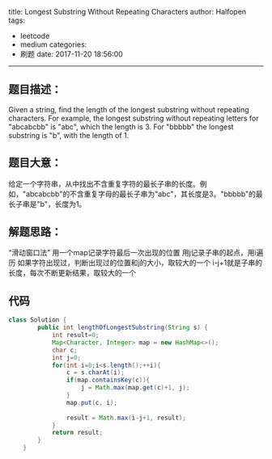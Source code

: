 title: Longest Substring Without Repeating Characters
author: Halfopen
tags:
  - leetcode
  - medium
categories:
  - 刷题
date: 2017-11-20 18:56:00
---
## 题目描述：
Given a string, find the length of the longest substring without repeating characters. For example, the longest substring without repeating letters for "abcabcbb" is "abc", which the length is 3. For "bbbbb" the longest substring is "b", with the length of 1.

## 题目大意：
给定一个字符串，从中找出不含重复字符的最长子串的长度。例如，"abcabcbb"的不含重复字母的最长子串为"abc"，其长度是3。"bbbbb"的最长子串是"b"，长度为1。

## 解题思路：
“滑动窗口法”
用一个map记录字符最后一次出现的位置
用j记录子串的起点，用i遍历
如果字符出现过，判断出现过的位置和j的大小，取较大的一个
i-j+1就是子串的长度，每次不断更新结果，取较大的一个

## 代码
```java
class Solution {
        public int lengthOfLongestSubstring(String s) {
            int result=0;
            Map<Character, Integer> map = new HashMap<>();
            char c;
            int j=0;
            for(int i=0;i<s.length();++i){
                c = s.charAt(i);
                if(map.containsKey(c)){
                    j = Math.max(map.get(c)+1, j);  
                }
                map.put(c, i);
                
                result = Math.max(i-j+1, result);
            }
            return result;
        }
    }
```